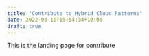 ```yaml
---
title: "Contribute to Hybrid Cloud Patterns"
date: 2022-08-16T15:54:34+10:00
draft: true
---
```


This is the landing page for contribute
